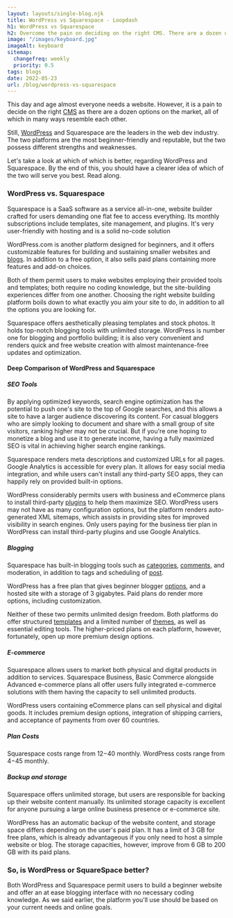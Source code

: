 ```yaml
---
layout: layouts/single-blog.njk
title: WordPress vs Squarespace - Loopdash
h1: WordPress vs Squarespace
h2: Overcome the pain on deciding on the right CMS. There are a dozen options on the market, all of which in many ways resemble each other.
image: "/images/keyboard.jpg"
imageAlt: keyboard
sitemap:
  changefreq: weekly
  priority: 0.5
tags: blogs
date: 2022-05-23
url: /blog/wordpress-vs-squarespace
---
```


This day and age almost everyone needs a website. However, it is a pain to decide on the right [CMS](/glossary/cms) as there are a dozen options on the market, all of which in many ways resemble each other.

Still, [WordPress](/glossary/wordpress) and Squarespace are the leaders in the web dev industry. The two platforms are the most beginner-friendly and reputable, but the two possess different strengths and weaknesses.

Let's take a look at which of which is better, regarding WordPress and Squarespace. By the end of this, you should have a clearer idea of which of the two will serve you best. Read along.

### WordPress vs. Squarespace

Squarespace is a SaaS software as a service all-in-one, website builder crafted for users demanding one flat fee to access everything. Its monthly subscriptions include templates, site management, and plugins. It's very user-friendly with hosting and is a solid no-code solution

WordPress.com is another platform designed for beginners, and it offers customizable features for building and sustaining smaller websites and [blogs](/glossary/blog). In addition to a free option, it also sells paid plans containing more features and add-on choices.

Both of them permit users to make websites employing their provided tools and templates; both require no coding knowledge, but the site-building experiences differ from one another. Choosing the right website building platform boils down to what exactly you aim your site to do, in addition to all the options you are looking for.

Squarespace offers aesthetically pleasing templates and stock photos. It holds top-notch blogging tools with unlimited storage. WordPress is number one for blogging and portfolio building; it is also very convenient and renders quick and free website creation with almost maintenance-free updates and optimization.

#### Deep Comparison of WordPress and Squarespace

##### SEO Tools

By applying optimized keywords, search engine optimization has the potential to push one's site to the top of Google searches, and this allows a site to have a larger audience discovering its content. For casual bloggers who are simply looking to document and share with a small group of site visitors, ranking higher may not be crucial. But if you're one hoping to monetize a blog and use it to generate income, having a fully maximized SEO is vital in achieving higher search engine rankings.

Squarespace renders meta descriptions and customized URLs for all pages. Google Analytics is accessible for every plan. It allows for easy social media integration, and while users can't install any third-party SEO apps, they can happily rely on provided built-in options.

WordPress considerably permits users with business and eCommerce plans to install third-party [plugins](/glossary/plugin/) to help them maximize SEO. WordPress users may not have as many configuration options, but the platform renders auto-generated XML sitemaps, which assists in providing sites for improved visibility in search engines. Only users paying for the business tier plan in WordPress can install third-party plugins and use Google Analytics.

##### Blogging

Squarespace has built-in blogging tools such as [categories](/glossary/category/), [comments](/glossary/comments/), and moderation, in addition to tags and scheduling of [post](/glossary/post/).

WordPress has a free plan that gives beginner blogger [options](/glossary/options/), and a hosted site with a storage of 3 gigabytes. Paid plans do render more options, including customization.

Neither of these two permits unlimited design freedom. Both platforms do offer structured [templates](/glossary/template/) and a limited number of [themes](/glossary/theme/), as well as essential editing tools. The higher-priced plans on each platform, however, fortunately, open up more premium design options.

##### E-commerce

Squarespace allows users to market both physical and digital products in addition to services. Squarespace Business, Basic Commerce alongside Advanced e-commerce plans all offer users fully integrated e-commerce solutions with them having the capacity to sell unlimited products.

WordPress users containing eCommerce plans can sell physical and digital goods. It includes premium design options, integration of shipping carriers, and acceptance of payments from over 60 countries.

##### Plan Costs

Squarespace costs range from $12-$40 monthly. WordPress costs range from $4-$45 monthly.

##### Backup and storage

Squarespace offers unlimited storage, but users are responsible for backing up their website content manually. Its unlimited storage capacity is excellent for anyone pursuing a large online business presence or e-commerce site.

WordPress has an automatic backup of the website content, and storage space differs depending on the user's paid plan. It has a limit of 3 GB for free plans, which is already advantageous if you only need to host a simple website or blog. The storage capacities, however, improve from 6 GB to 200 GB with its paid plans.

### So, is WordPress or SquareSpace better?

Both WordPress and Squarespace permit users to build a beginner website and offer an at ease blogging interface with no necessary coding knowledge. As we said earlier, the platform you'll use should be based on your current needs and online goals.

